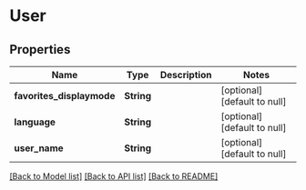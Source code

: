 # User

## Properties
Name | Type | Description | Notes
------------ | ------------- | ------------- | -------------
**favorites_displaymode** | **String** |  | [optional] [default to null]
**language** | **String** |  | [optional] [default to null]
**user_name** | **String** |  | [optional] [default to null]

[[Back to Model list]](../README.md#documentation-for-models) [[Back to API list]](../README.md#documentation-for-api-endpoints) [[Back to README]](../README.md)



